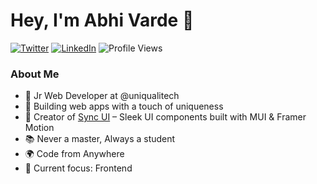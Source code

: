 <div>

# Hey, I'm Abhi Varde 👋

<a href="https://twitter.com/varde_abhi" target="__blank"><img src="https://img.shields.io/twitter/follow/abhivarde?style=social" alt="Twitter"></a>
<a href="https://www.linkedin.com/in/abhi-varde-6634551b1/" target="_blank"><img src="https://img.shields.io/badge/LinkedIn-%230077B5.svg?&style=flat-square&logo=linkedin&logoColor=white" alt="LinkedIn"></a> <img src="https://komarev.com/ghpvc/?username=AbhiVarde&style=flat-square&color=brightgreen&label=Profile%20Views" alt="Profile Views" />

</div>

### About Me

- 💼 Jr Web Developer at @uniqualitech  
- 🚀 Building web apps with a touch of uniqueness  
- 🧩 Creator of [Sync UI](https://syncui.design) – Sleek UI components built with MUI & Framer Motion  
- 📚 Never a master, Always a student  
- 🌍 Code from Anywhere  
- 🎯 Current focus: Frontend  
